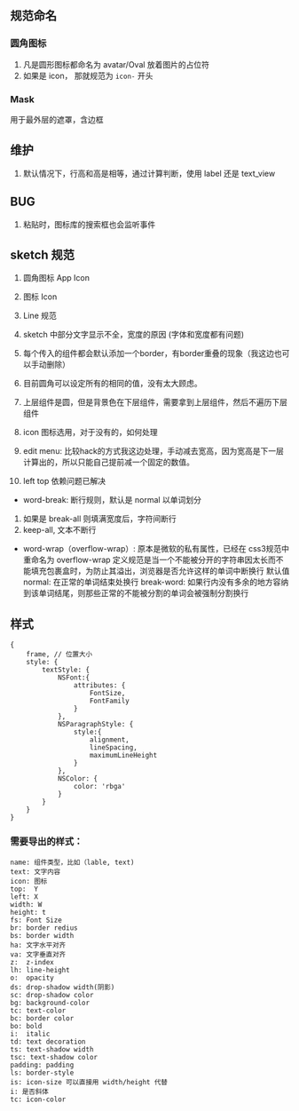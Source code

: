 ## 规范命名
### 圆角图标
1. 凡是圆形图标都命名为 avatar/Oval 放着图片的占位符
2. 如果是 icon， 那就规范为 `icon-` 开头

### Mask
用于最外层的遮罩，含边框

## 维护
1. 默认情况下，行高和高是相等，通过计算判断，使用 label 还是 text_view



## BUG
1. 粘贴时，图标库的搜索框也会监听事件

## sketch 规范
1. 圆角图标  App Icon
2. 图标 Icon
3. Line 规范


1. sketch 中部分文字显示不全，宽度的原因 (字体和宽度都有问题)
2. 每个传入的组件都会默认添加一个border，有border重叠的现象（我这边也可以手动删除）
3. 目前圆角可以设定所有的相同的值，没有太大顾虑。
4. 上层组件是圆，但是背景色在下层组件，需要拿到上层组件，然后不遍历下层组件
5. icon 图标选用，对于没有的，如何处理
6. edit menu: 比较hack的方式我这边处理，手动减去宽高，因为宽高是下一层计算出的，所以只能自己提前减一个固定的数值。

1. left top 依赖问题已解决

- word-break: 断行规则，默认是 normal 以单词划分
1. 如果是 break-all 则填满宽度后，字符间断行
2. keep-all, 文本不断行

- word-wrap（overflow-wrap）: 原本是微软的私有属性，已经在 css3规范中重命名为 overflow-wrap
定义规范是当一个不能被分开的字符串因太长而不能填充包裹盒时，为防止其溢出，浏览器是否允许这样的单词中断换行
默认值 normal: 在正常的单词结束处换行
break-word: 如果行内没有多余的地方容纳到该单词结尾，则那些正常的不能被分割的单词会被强制分割换行



## 样式
```
{
    frame, // 位置大小
    style: {
        textStyle: {
            NSFont:{
                attributes: {
                    FontSize,
                    FontFamily
                }
            },
            NSParagraphStyle: {
                style:{
                    alignment,
                    lineSpacing,
                    maximumLineHeight
                }
            },
            NSColor: {
                color: 'rbga'
            }
        }
    }
}
```
### 需要导出的样式：
```
name: 组件类型，比如（lable, text)
text: 文字内容
icon: 图标
top:  Y
left: X
width: W
height: t
fs: Font Size
br: border redius
bs: border width
ha: 文字水平对齐
va: 文字垂直对齐
z:  z-index
lh: line-height
o:  opacity
ds: drop-shadow width(阴影)
sc: drop-shadow color
bg: background-color
tc: text-color
bc: border color
bo: bold
i:  italic
td: text decoration
ts: text-shadow width
tsc: text-shadow color
padding: padding
ls: border-style
is: icon-size 可以直接用 width/height 代替
i: 是否斜体
tc: icon-color
```
